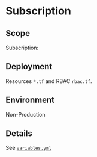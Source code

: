 # Subscription

## Scope
Subscription:

## Deployment
Resources `*.tf` and RBAC `rbac.tf`.

## Environment

Non-Production

## Details

See [`variables.yml`](.variables.yml)
